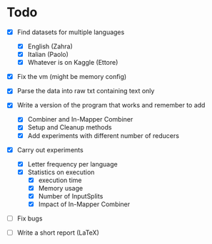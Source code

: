 # Todo

- [x] Find datasets for multiple languages
  - [x] English (Zahra)
  - [x] Italian (Paolo)
  - [x] Whatever is on Kaggle (Ettore)

- [x] Fix the vm (might be memory config)

- [x] Parse the data into raw txt containing text only

- [x] Write a version of the program that works and remember to add
  - [x] Combiner and In-Mapper Combiner
  - [x] Setup and Cleanup methods
  - [x] Add experiments with different number of reducers

- [x] Carry out experiments
  - [x] Letter frequency per language
  - [x] Statistics on execution
    - [x] execution time
    - [x] Memory usage
    - [x] Number of InputSplits
    - [x] Impact of In-Mapper Combiner

- [ ] Fix bugs

- [ ] Write a short report (LaTeX)
